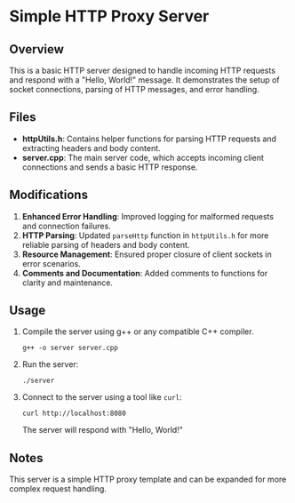 # Simple HTTP Proxy Server

## Overview
This is a basic HTTP server designed to handle incoming HTTP requests and respond with a "Hello, World!" message. It demonstrates the setup of socket connections, parsing of HTTP messages, and error handling.

## Files
- **httpUtils.h**: Contains helper functions for parsing HTTP requests and extracting headers and body content.
- **server.cpp**: The main server code, which accepts incoming client connections and sends a basic HTTP response.

## Modifications
1. **Enhanced Error Handling**: Improved logging for malformed requests and connection failures.
2. **HTTP Parsing**: Updated `parseHttp` function in `httpUtils.h` for more reliable parsing of headers and body content.
3. **Resource Management**: Ensured proper closure of client sockets in error scenarios.
4. **Comments and Documentation**: Added comments to functions for clarity and maintenance.

## Usage
1. Compile the server using g++ or any compatible C++ compiler.
   ```
   g++ -o server server.cpp
   ```
2. Run the server:
   ```
   ./server
   ```
3. Connect to the server using a tool like `curl`:
   ```
   curl http://localhost:8080
   ```
   The server will respond with "Hello, World!"

## Notes
This server is a simple HTTP proxy template and can be expanded for more complex request handling.
